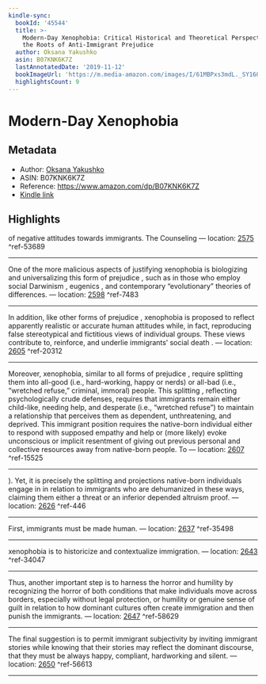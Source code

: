 ```yaml
---
kindle-sync:
  bookId: '45544'
  title: >-
    Modern-Day Xenophobia: Critical Historical and Theoretical Perspectives on
    the Roots of Anti-Immigrant Prejudice
  author: Oksana Yakushko
  asin: B07KNK6K7Z
  lastAnnotatedDate: '2019-11-12'
  bookImageUrl: 'https://m.media-amazon.com/images/I/61MBPxs3mdL._SY160.jpg'
  highlightsCount: 9
---
```

# Modern-Day Xenophobia
## Metadata
* Author: [Oksana Yakushko](https://www.amazon.comundefined)
* ASIN: B07KNK6K7Z
* Reference: https://www.amazon.com/dp/B07KNK6K7Z
* [Kindle link](kindle://book?action=open&asin=B07KNK6K7Z)

## Highlights
of negative attitudes towards immigrants. The Counseling — location: [2575](kindle://book?action=open&asin=B07KNK6K7Z&location=2575) ^ref-53689

---
One of the more malicious aspects of justifying xenophobia is biologizing and universalizing this form of prejudice , such as in those who employ social Darwinism , eugenics , and contemporary “evolutionary” theories of differences. — location: [2598](kindle://book?action=open&asin=B07KNK6K7Z&location=2598) ^ref-7483

---
In addition, like other forms of prejudice , xenophobia is proposed to reflect apparently realistic or accurate human attitudes while, in fact, reproducing false stereotypical and fictitious views of individual groups. These views contribute to, reinforce, and underlie immigrants’ social death . — location: [2605](kindle://book?action=open&asin=B07KNK6K7Z&location=2605) ^ref-20312

---
Moreover, xenophobia, similar to all forms of prejudice , require splitting them into all-good (i.e., hard-working, happy or nerds) or all-bad (i.e., “wretched refuse,” criminal, immoral) people. This splitting , reflecting psychologically crude defenses, requires that immigrants remain either child-like, needing help, and desperate (i.e., “wretched refuse”) to maintain a relationship that perceives them as dependent, unthreatening, and deprived. This immigrant position requires the native-born individual either to respond with supposed empathy and help or (more likely) evoke unconscious or implicit resentment of giving out previous personal and collective resources away from native-born people. To — location: [2607](kindle://book?action=open&asin=B07KNK6K7Z&location=2607) ^ref-15525

---
). Yet, it is precisely the splitting and projections native-born individuals engage in in relation to immigrants who are dehumanized in these ways, claiming them either a threat or an inferior depended altruism proof. — location: [2626](kindle://book?action=open&asin=B07KNK6K7Z&location=2626) ^ref-446

---
First, immigrants must be made human. — location: [2637](kindle://book?action=open&asin=B07KNK6K7Z&location=2637) ^ref-35498

---
xenophobia is to historicize and contextualize immigration. — location: [2643](kindle://book?action=open&asin=B07KNK6K7Z&location=2643) ^ref-34047

---
Thus, another important step is to harness the horror and humility by recognizing the horror of both conditions that make individuals move across borders, especially without legal protection, or humility or genuine sense of guilt in relation to how dominant cultures often create immigration and then punish the immigrants. — location: [2647](kindle://book?action=open&asin=B07KNK6K7Z&location=2647) ^ref-58629

---
The final suggestion is to permit immigrant subjectivity by inviting immigrant stories while knowing that their stories may reflect the dominant discourse, that they must be always happy, compliant, hardworking and silent. — location: [2650](kindle://book?action=open&asin=B07KNK6K7Z&location=2650) ^ref-56613

---
